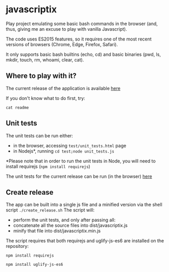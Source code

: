 # javascriptix

Play project emulating some basic bash commands in the browser (and, thus, giving me an excuse to play with vanilla Javascript).

The code uses ES2015 features, so it requires one of the most recent versions of browsers (Chrome, Edge, Firefox, Safari).

It only supports basic bash builtins (echo, cd) and basic binaries (pwd, ls, mkdir, touch, rm, whoami, clear, cat).

## Where to play with it?

The current release of the application is available [here](https://iqltd.github.io/javascriptix)

If you don't know what to do first, try:

`cat readme`

## Unit tests

The unit tests can be run either:
- in the browser, accessing `test/unit_tests.html` page
- in Nodejs\*, running `cd test;node unit_tests.js` 

\*Please note that in order to run the unit tests in Node, you will need to install requirejs (`npm install requirejs`)

The unit tests for the current release can be run (in the browser) [here](https://iqltd.github.io/javascriptix/test/unit_tests.html)

## Create release

The app can be built into a single js file and a minified version via the shell script `./create_release.sh`
The script will:
- perform the unit tests, and only after passing all:
- concatenate all the source files into dist/javascriptix.js
- minify that file into dist/javascriptix.min.js

The script requires that both requirejs and uglify-js-es6 are installed on the repository:

`npm install requirejs`

`npm install uglify-js-es6`
